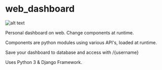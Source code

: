 # web_dashboard
![alt text](/web_dashboard/raw/master/Screenshot.png?raw=true)

Personal dashboard on web. Change components at runtime.

Components are python modules using various API's, loaded at runtime.

Save your dashboard to database and access with /{username}

Uses Python 3 & Django Framework.
